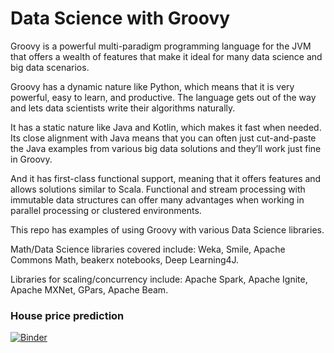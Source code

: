 # Data Science with Groovy

Groovy is a powerful multi-paradigm programming language for the JVM that offers a wealth of features that make it ideal for many data science and big data scenarios.

Groovy has a dynamic nature like Python, which means that it is very powerful, easy to learn, and productive. The language gets out of the way and lets data scientists write their algorithms naturally.

It has a static nature like Java and Kotlin, which makes it fast when needed. Its close alignment with Java means that you can often just cut-and-paste the Java examples from various big data solutions and they’ll work just fine in Groovy.

And it has first-class functional support, meaning that it offers features and allows solutions similar to Scala. Functional and stream processing with immutable data structures can offer many advantages when working in parallel processing or clustered environments.

This repo has examples of using Groovy with various Data Science libraries.

Math/Data Science libraries covered include:
Weka, Smile, Apache Commons Math, beakerx notebooks, Deep Learning4J.

Libraries for scaling/concurrency include:
Apache Spark, Apache Ignite, Apache MXNet, GPars, Apache Beam.

### House price prediction

[![Binder](https://mybinder.org/badge_logo.svg)](https://mybinder.org/v2/gh/paulk-asert/groovy-data-science/master?filepath=subprojects%2FHousePrices%2Fsrc%2Fmain%2Fnotebook%2FHousePrices.ipynb)